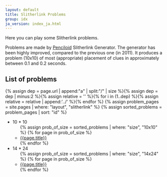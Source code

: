 ```yaml
---
layout: default
title: Slitherlink Problems
group: idx
ja_version: index_ja.html
---
```

Here you can play some Slitherlink problems.

Problems are made by [Penciloid](https://github.com/semiexp/penciloid) Slitherlink Generator.
The generator has been highly improved, compared to the previous one (in 2011).
It produces a problem (10x10) of most (appropriate) placement of clues in approximately between 0.1 and 0.2 seconds.

## List of problems
{% assign dep = page.url | append:"a" | split:"/" | size %}{% assign dep = dep | minus:2 %}{% assign relative = '' %}{% for i in (1..dep) %}{% assign relative = relative | append:'../' %}{% endfor %}
{% assign problem_pages = site.pages | where: "layout", "slitherlink" %}
{% assign sorted_problems = problem_pages | sort: "id" %}
<ul>
<li>10 * 10<ul>
{% assign prob_of_size = sorted_problems | where: "size", "10x10" %}
{% for page in prob_of_size %}
<li><a href="{{relative}}{{ page.url | replace_first:'/',''}}">{{page.title}}</a></li>
{% endfor %}
</ul></li>
<li>14 * 24<ul>
{% assign prob_of_size = sorted_problems | where: "size", "14x24" %}
{% for page in prob_of_size %}
<li><a href="{{relative}}{{ page.url | replace_first:'/',''}}">{{page.title}}</a></li>
{% endfor %}
</ul></li>
</ul>
